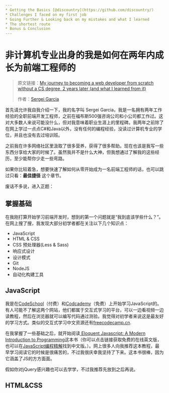 ```yaml
---
* Getting the Basics [@discountry](https://github.com/discountry/)
* Challenges I faced on my first job
* Going Further & Looking back on my mistakes and what I learned
* The shortest route
* Bonus & Conclusion
---
```



# 非计算机专业出身的我是如何在两年内成长为前端工程师的

> 原文链接：[My journey to becoming a web developer from scratch without a CS degree, 2 years later (and what I learned from it)](https://medium.com/@sgarcia.dev/my-journey-to-becoming-a-web-developer-from-scratch-without-a-cs-degree-2-years-later-and-what-i-4a7fd2ff5503)
> 
> 作者：[Sergei Garcia](https://medium.com/@sgarcia.dev)

首先请允许我自我介绍一下，我的名字叫 Sergei Garcia，我是一名拥有两年工作经验的全职前端开发工程师，之前在福布斯500强咨询公司和小公司都工作过。这对大多数人来说可能没什么，但对我意味着职业生涯上的里程碑。我两年之前除了在网上学过一点点C#和Java以外，没有任何的编程经验，没读过计算机专业的学位，并且也没有去过培训班。

之前我在许多网络社区里汲取了很多营养，获得了很多帮助。现在也该是我写一些东西分享给大家的时候了。虽然我并不是什么大神，但我想通过了解我的这些经历，至少能帮你少走一些弯路。

如果你比较着急，想要快速了解如何从零开始成为一名前端工程师的话，也可以跳过只看：**最佳捷径** 这个章节。

废话不多说，进入正题：

## 掌握基础

在我刚打算开始学习前端开发时，想到的第一个问题就是“我到底该学些什么？”。在网上搜了搜，我发现大部分初学者都在关注以下几个知识点：

* JavaScript
* HTML & CSS
* CSS 预处理器(Less & Sass)
* 响应式设计
* 设计模式
* Git
* NodeJS
* 自动化构建工具

## JavaScript

我是在[CodeSchool](https://www.codeschool.com/)（付费）和[Codcademy](https://www.codecademy.com/)（免费）上开始学习JavaScript的。有人可能不了解这两个网站，他们都属于交互式学习的平台，可以一边看视频一边读教程，然后在浏览器就可以编写代码通过测验。我觉得对初学者来说这是最友好的学习方式。类似的交互式学习中文资源还有[freecodecamp.cn](https://www.freecodecamp.cn/).

在我掌握了一些基础之后，就开始阅读[ Eloquent Javascript: A Modern Introduction to Programming](http://eloquentjavascript.net/)这本书（你可以点击链接获取免费的在线英文版，也可以在[JavaScript编程精解](https://book.douban.com/subject/19933548/)找到中文版。）。网上很多人向我推荐这本教程，最早学习阅读它的时候是很痛苦的，不过我很庆幸我坚持了下来。这本书很棒，因为它涵盖了JS的方方面面。

假如你对jQuery感兴趣也可以去学学，不过我推荐先放到之后再说。

## HTML&CSS



